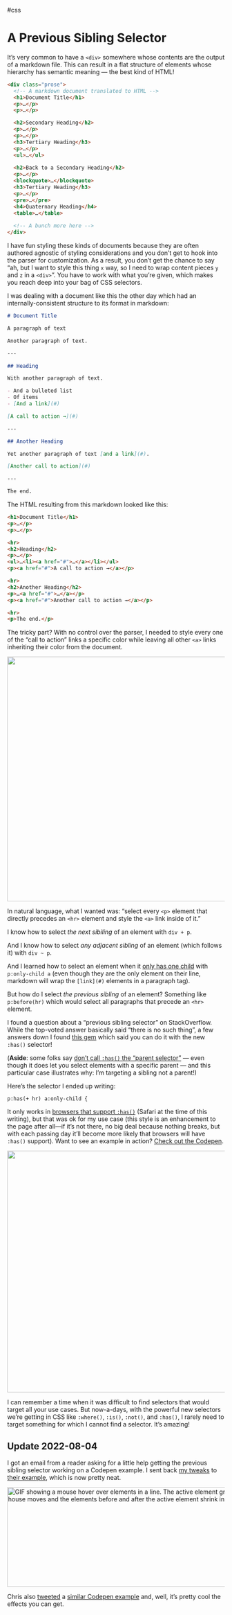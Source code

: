 #css

# A Previous Sibling Selector

It’s very common to have a `<div>` somewhere whose contents are the output of a markdown file. This can result in a flat structure of elements whose hierarchy has semantic meaning — the best kind of HTML!

```html
<div class="prose">
  <!-- A markdown document translated to HTML -->
  <h1>Document Title</h1>
  <p>…</p>
  <p>…</p>

  <h2>Secondary Heading</h2>
  <p>…</p>
  <p>…</p>
  <h3>Tertiary Heading</h3>
  <p>…</p>
  <ul>…</ul>
  
  <h2>Back to a Secondary Heading</h2>
  <p>…</p>
  <blockquote>…</blockquote>
  <h3>Tertiary Heading</h3>
  <p>…</p>
  <pre>…</pre>
  <h4>Quaternary Heading</h4>
  <table>…</table>
  
  <!-- A bunch more here -->
</div>
```

I have fun styling these kinds of documents because they are often authored agnostic of styling considerations and you don’t get to hook into the parser for customization. As a result, you don’t get the chance to say “ah, but I want to style this thing `x` way, so I need to wrap content pieces `y` and `z` in a `<div>`”. You have to work with what you’re given, which makes you reach deep into your bag of CSS selectors.

I was dealing with a document like this the other day which had an internally-consistent structure to its format in markdown:

```md
# Document Title

A paragraph of text

Another paragraph of text.

---

## Heading

With another paragraph of text.

- And a bulleted list
- Of items
- [And a link](#)

[A call to action →](#)

---

## Another Heading

Yet another paragraph of text [and a link](#).

[Another call to action](#)

---

The end.
```

The HTML resulting from this markdown looked like this:

```html
<h1>Document Title</h1>
<p>…</p>
<p>…</p>

<hr>
<h2>Heading</h2>
<p>…</p>
<ul>…<li><a href="#">…</a></li></ul>
<p><a href="#">A call to action →</a></p>

<hr>
<h2>Another Heading</h2>
<p>…<a href="#">…</a></p>
<p><a href="#">Another call to action →</a></p>

<hr>
<p>The end.</p>
```

The tricky part? With no control over the parser, I needed to style every one of the “call to action” links a specific color while leaving all other `<a>` links inheriting their color from the document.

<img src="https://cdn.jim-nielsen.com/blog/2022/prev-sibling-selector-desired.png" width="579" height="565" alt="" />

In natural language, what I wanted was: “select every `<p>` element that directly precedes an `<hr>` element and style the `<a>` link inside of it.” 

I know how to select _the next sibiling_ of an element with `div + p`.

And I know how to select _any adjacent sibling_ of an element (which follows it) with `div ~ p`.

And I learned how to select an element when it [only has one child](https://css-tricks.com/almanac/selectors/o/only-child/) with `p:only-child a` (even though they are the only element on their line, markdown will wrap the `[link](#)` elements in a paragraph tag).

But how do I select _the previous sibling_ of an element? Something like `p:before(hr)` which would select all paragraphs that precede an `<hr>` element.

I found a question about a “previous sibling selector” on StackOverflow. While the top-voted answer basically said “there is no such thing”, a few answers down I found [this gem](https://stackoverflow.com/a/15503444) which said you can do it with the new `:has()` selector!

(**Aside**: some folks say [don’t call `:has()` the “parent selector”](https://www.bram.us/2021/12/21/the-css-has-selector-is-way-more-than-a-parent-selector/) — even though it does let you select elements with a specific parent — and this particular case illustrates why: I’m targeting a sibling not a parent!)

Here’s the selector I ended up writing:

`p:has(+ hr) a:only-child {`

It only works in [browsers that support `:has()`](https://caniuse.com/css-has) (Safari at the time of this writing), but that was ok for my use case (this style is an enhancement to the page after all—if it’s not there, no big deal because nothing breaks, but with each passing day it’ll become more likely that browsers will have `:has()` support). Want to see an example in action? [Check out the Codepen](https://codepen.io/jimniels/pen/PoQMPeO?editors=1100).

<img src="https://cdn.jim-nielsen.com/blog/2022/prev-sibling-selector-received.png" width="564" height="558" alt="" />

I can remember a time when it was difficult to find  selectors that would target all your use cases. But now-a-days, with the powerful new selectors we’re getting in CSS like `:where()`, `:is()`, `:not()`, and `:has()`, I rarely need to target something for which I cannot find a selector. It’s amazing!

## Update 2022-08-04

I got an email from a reader asking for a little help getting the previous sibling selector working on a Codepen example. I sent back [my tweaks](https://codepen.io/jimniels/pen/OJvxVWp) to [their example](https://codepen.io/pouriversal/pen/yLvdwQW), which is now pretty neat.

<img src="https://cdn.jim-nielsen.com/blog/2022/prev-sibling-selector-codepen.gif" width="640" height="230" alt="GIF showing a mouse hover over elements in a line. The active element grows in size as the house moves and the elements before and after the active element shrink in size." />

Chris also [tweeted](https://twitter.com/chriscoyier/status/1555260029938421766) a [similar Codepen example](https://codepen.io/chriscoyier/pen/qBoogaX) and, well, it’s pretty cool the effects you can get.

